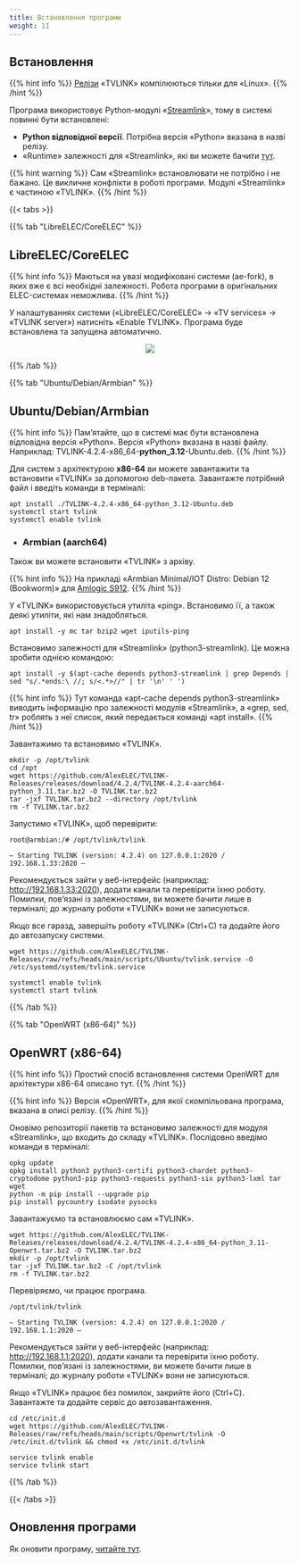```yaml
---
title: Встановлення програми
weight: 11
---
```


## Встановлення

{{% hint info %}}
<a target='_blank' href="https://github.com/AlexELEC/TVLINK-Releases/releases">Релізи</a> «TVLINK» компілюються тільки для «Linux».
{{% /hint %}}

Програма використовує Python-модулі «<a target='_blank' href="https://streamlink.github.io/">Streamlink</a>»,
тому в системі повинні бути встановлені:

+ **Python відповідної версії**. Потрібна версія «Python» вказана в назві релізу.
+ «Runtime» залежності для «Streamlink», які ви можете бачити <a target='_blank' href="https://streamlink.github.io/install.html#dependencies">тут</a>.

{{% hint warning %}}
Сам «Streamlink» встановлювати не потрібно і не бажано. Це викличне конфлікти в роботі програми.
Модулі «Streamlink» є частиною «TVLINK».
{{% /hint %}}

{{< tabs >}}

{{% tab "LibreELEC/CoreELEC" %}}

## LibreELEC/CoreELEC

{{% hint info %}}
Маються на увазі модифіковані системи (ae-fork), в яких вже є всі необхідні залежності.
Робота програми в оригінальних ELEC-системах неможлива.
{{% /hint %}}

У налаштуваннях системи («LibreELEC/CoreELEC» -> «TV services» -> «TVLINK server») натисніть «Enable TVLINK».
Програма буде встановлена та запущена автоматично.

<p align="center">
  <img src="/tvlink/install/install-libre.png" />
</p>

{{% /tab %}}

{{% tab "Ubuntu/Debian/Armbian" %}}

## Ubuntu/Debian/Armbian

{{% hint info %}}
Пам’ятайте, що в системі має бути встановлена відповідна версія «Python». Версія «Python» вказана в назві файлу.
Наприклад: TVLINK-4.2.4-x86_64-**python_3.12**-Ubuntu.deb.
{{% /hint %}}

Для систем з архітектурою **x86-64** ви можете завантажити та встановити «TVLINK» за допомогою deb-пакета.
Завантажте потрібний файл і введіть команди в терміналі:

    apt install ./TVLINK-4.2.4-x86_64-python_3.12-Ubuntu.deb
    systemctl start tvlink
    systemctl enable tvlink

+ ### Armbian (aarch64)

Також ви можете встановити «TVLINK» з архіву.

{{% hint info %}}
На прикладі «Armbian Minimal/IOT Distro: Debian 12 (Bookworm)» для <a target='_blank' href="https://www.armbian.com/amlogic-s9xx-tv-box/">Amlogic S912</a>.
{{% /hint %}}

У «TVLINK» використовується утиліта «ping». Встановимо її, а також деякі утиліти, які нам знадобляться.

    apt install -y mc tar bzip2 wget iputils-ping

Встановимо залежності для «Streamlink» (python3-streamlink). Це можна зробити однією командою:

    apt install -y $(apt-cache depends python3-streamlink | grep Depends | sed "s/.*ends:\ //; s/<.*>//" | tr '\n' ' ')

{{% hint info %}}
Тут команда «apt-cache depends python3-streamlink» виводить інформацію про залежності модулів «Streamlink»,
а «grep, sed, tr» роблять з неї список, який передається команді «apt install».
{{% /hint %}}

Завантажимо та встановимо «TVLINK».

    mkdir -p /opt/tvlink
    cd /opt
    wget https://github.com/AlexELEC/TVLINK-Releases/releases/download/4.2.4/TVLINK-4.2.4-aarch64-python_3.11.tar.bz2 -O TVLINK.tar.bz2
    tar -jxf TVLINK.tar.bz2 --directory /opt/tvlink
    rm -f TVLINK.tar.bz2

Запустимо «TVLINK», щоб перевірити:

    root@armbian:/# /opt/tvlink/tvlink

    — Starting TVLINK (version: 4.2.4) on 127.0.0.1:2020 / 192.168.1.33:2020 —

Рекомендується зайти у веб-інтерфейс (наприклад: http://192.168.1.33:2020), додати канали та перевірити їхню роботу.
Помилки, пов’язані із залежностями, ви можете бачити лише в терміналі; до журналу роботи «TVLINK» вони не записуються.

Якщо все гаразд, завершіть роботу «TVLINK» (Ctrl+C) та додайте його до автозапуску системи.

    wget https://github.com/AlexELEC/TVLINK-Releases/raw/refs/heads/main/scripts/Ubuntu/tvlink.service -O /etc/systemd/system/tvlink.service
    
    systemctl enable tvlink
    systemctl start tvlink

{{% /tab %}}

{{% tab "OpenWRT (х86-64)" %}}

## OpenWRT (х86-64)

{{% hint info %}}
Простий спосіб встановлення системи OpenWRT для архітектури х86-64 описано тут.
{{% /hint %}}

{{% hint info %}}
Версія «OpenWRT», для якої скомпільована програма, вказана в описі релізу.
{{% /hint %}}

Оновімо репозиторії пакетів та встановимо залежності для модуля «Streamlink», що входить до складу «TVLINK».
Послідовно введімо команди в терміналі:

    opkg update
    opkg install python3 python3-certifi python3-chardet python3-cryptodome python3-pip python3-requests python3-six python3-lxml tar wget
    python -m pip install --upgrade pip
    pip install pycountry isodate pysocks

Завантажуємо та встановлюємо сам «TVLINK».

    wget https://github.com/AlexELEC/TVLINK-Releases/releases/download/4.2.4/TVLINK-4.2.4-x86_64-python_3.11-Openwrt.tar.bz2 -O TVLINK.tar.bz2
    mkdir -p /opt/tvlink
    tar -jxf TVLINK.tar.bz2 -C /opt/tvlink
    rm -f TVLINK.tar.bz2

Перевіряємо, чи працює програма.

    /opt/tvlink/tvlink

    — Starting TVLINK (version: 4.2.4) on 127.0.0.1:2020 / 192.168.1.1:2020 —

Рекомендується зайти у веб-інтерфейс (наприклад: http://192.168.1.1:2020), додати канали та перевірити їхню роботу.
Помилки, пов’язані із залежностями, ви можете бачити лише в терміналі; до журналу роботи «TVLINK» вони не записуються.

Якщо «TVLINK» працює без помилок, закрийте його (Ctrl+C). Завантажте та додайте сервіс до автозавантаження.

    cd /etc/init.d
    wget https://github.com/AlexELEC/TVLINK-Releases/raw/refs/heads/main/scripts/Openwrt/tvlink -O /etc/init.d/tvlink && chmod +x /etc/init.d/tvlink
    
    service tvlink enable
    service tvlink start

{{% /tab %}}

{{< /tabs >}}

## Оновлення програми

Як оновити програму, [читайте тут](/docs/tvlink/docs/status/#оновлення-програми).
